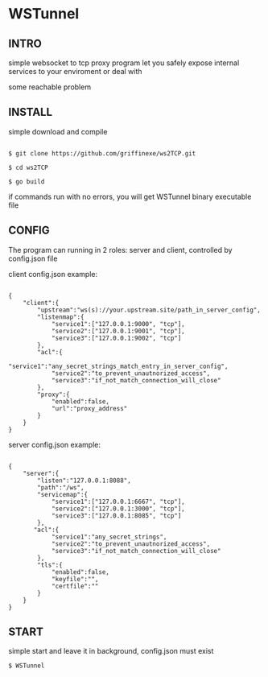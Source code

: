
# WSTunnel 

## INTRO

simple websocket to tcp proxy program let you safely expose internal services to your enviroment or deal with 

some reachable problem

## INSTALL

simple download and compile

```

$ git clone https://github.com/griffinexe/ws2TCP.git

$ cd ws2TCP

$ go build

```

if commands run with no errors, you will get WSTunnel binary executable file

## CONFIG

The program can running in 2 roles: server and client, controlled by config.json file

client config.json example:

```

{
    "client":{
        "upstream":"ws(s)://your.upstream.site/path_in_server_config",
        "listenmap":{
            "service1":["127.0.0.1:9000", "tcp"],
            "service2":["127.0.0.1:9001", "tcp"],
            "service3":["127.0.0.1:9002", "tcp"]
        },
        "acl":{
            "service1":"any_secret_strings_match_entry_in_server_config",
            "service2":"to_prevent_unautnorized_access",
            "service3":"if_not_match_connection_will_close"
        },
        "proxy":{
            "enabled":false,
            "url":"proxy_address"
        }
    }
}

```

server config.json example:

```

{
    "server":{
        "listen":"127.0.0.1:8088",
        "path":"/ws",
        "servicemap":{
            "service1":["127.0.0.1:6667", "tcp"],
            "service2":["127.0.0.1:3000", "tcp"],
            "service3":["127.0.0.1:8085", "tcp"]
        },
       "acl":{
            "service1":"any_secret_strings",
            "service2":"to_prevent_unautnorized_access",
            "service3":"if_not_match_connection_will_close"
        },
        "tls":{
            "enabled":false,
            "keyfile":"",
            "certfile":""
        }
    }
}

```

## START

simple start and leave it in background, config.json must exist

```
$ WSTunnel
```